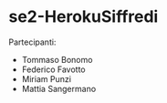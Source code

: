 # se2-HerokuSiffredi

Partecipanti:
- Tommaso Bonomo
- Federico Favotto
- Miriam Punzi
- Mattia Sangermano

